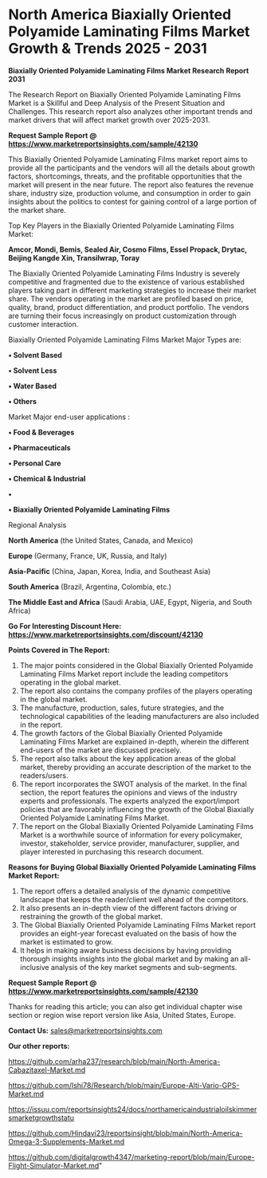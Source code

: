 # North America Biaxially Oriented Polyamide Laminating Films Market Growth & Trends 2025 - 2031

<strong>Biaxially Oriented Polyamide Laminating Films Market Research Report 2031</strong>

The Research Report on Biaxially Oriented Polyamide Laminating Films Market is a Skillful and Deep Analysis of the Present Situation and Challenges. This research report also analyzes other important trends and market drivers that will affect market growth over 2025-2031.

<strong>Request Sample Report @ <a href=https://www.marketreportsinsights.com/sample/42130>https://www.marketreportsinsights.com/sample/42130</a></strong>

This Biaxially Oriented Polyamide Laminating Films market report aims to provide all the participants and the vendors will all the details about growth factors, shortcomings, threats, and the profitable opportunities that the market will present in the near future. The report also features the revenue share, industry size, production volume, and consumption in order to gain insights about the politics to contest for gaining control of a large portion of the market share.

Top Key Players in the Biaxially Oriented Polyamide Laminating Films Market:

<strong>Amcor, Mondi, Bemis, Sealed Air, Cosmo Films, Essel Propack, Drytac, Beijing Kangde Xin, Transilwrap, Toray</strong>

The Biaxially Oriented Polyamide Laminating Films Industry is severely competitive and fragmented due to the existence of various established players taking part in different marketing strategies to increase their market share. The vendors operating in the market are profiled based on price, quality, brand, product differentiation, and product portfolio. The vendors are turning their focus increasingly on product customization through customer interaction.

Biaxially Oriented Polyamide Laminating Films Market Major Types are:

<strong>•  Solvent Based

•  Solvent Less

•  Water Based

•  Others</strong>

Market Major end-user applications :

<strong>•  Food & Beverages

•  Pharmaceuticals

•  Personal Care

•  Chemical & Industrial

•  

•  Biaxially Oriented Polyamide Laminating Films</strong>

Regional Analysis

</u><strong><b>North America</b></strong> (the United States, Canada, and Mexico)

<strong><b>Europe </b></strong>(Germany, France, UK, Russia, and Italy)

<strong><b>Asia-Pacific</b></strong> (China, Japan, Korea, India, and Southeast Asia)

<strong><b>South America</b></strong> (Brazil, Argentina, Colombia, etc.)

<strong><b>The Middle East and Africa</b></strong> (Saudi Arabia, UAE, Egypt, Nigeria, and South Africa)

<strong>Go For Interesting Discount Here: <a href=https://www.marketreportsinsights.com/discount/42130>https://www.marketreportsinsights.com/discount/42130</a></strong>

<strong>Points Covered in The Report:</strong>
<ol>
  <li>The major points considered in the Global Biaxially Oriented Polyamide Laminating Films Market report include the leading competitors operating in the global market.</li>
  <li>The report also contains the company profiles of the players operating in the global market.</li>
  <li>The manufacture, production, sales, future strategies, and the technological capabilities of the leading manufacturers are also included in the report.</li>
  <li>The growth factors of the Global Biaxially Oriented Polyamide Laminating Films Market are explained in-depth, wherein the different end-users of the market are discussed precisely.</li>
  <li>The report also talks about the key application areas of the global market, thereby providing an accurate description of the market to the readers/users.</li>
  <li>The report incorporates the SWOT analysis of the market. In the final section, the report features the opinions and views of the industry experts and professionals. The experts analyzed the export/import policies that are favorably influencing the growth of the Global Biaxially Oriented Polyamide Laminating Films Market.</li>
  <li>The report on the Global Biaxially Oriented Polyamide Laminating Films Market is a worthwhile source of information for every policymaker, investor, stakeholder, service provider, manufacturer, supplier, and player interested in purchasing this research document.</li>
</ol>
<strong>Reasons for Buying Global Biaxially Oriented Polyamide Laminating Films Market Report:</strong>

<ol>
  <li>The report offers a detailed analysis of the dynamic competitive landscape that keeps the reader/client well ahead of the competitors.</li>
  <li>It also presents an in-depth view of the different factors driving or restraining the growth of the global market.</li>
  <li>The Global Biaxially Oriented Polyamide Laminating Films Market report provides an eight-year forecast evaluated on the basis of how the market is estimated to grow.</li>
  <li>It helps in making aware business decisions by having providing thorough insights insights into the global market and by making an all-inclusive analysis of the key market segments and sub-segments.</li>
</ol>
<strong>Request Sample Report @ <a href=https://www.marketreportsinsights.com/sample/42130>https://www.marketreportsinsights.com/sample/42130</a></strong>


Thanks for reading this article; you can also get individual chapter wise section or region wise report version like Asia, United States, Europe.

<strong>Contact Us:</strong>
sales@marketreportsinsights.com

<strong>Our other reports:</strong>

<a href=https://github.com/arha237/research/blob/main/North-America-Cabazitaxel-Market.md>https://github.com/arha237/research/blob/main/North-America-Cabazitaxel-Market.md</a>

<a href=https://github.com/Ishi78/Research/blob/main/Europe-Alti-Vario-GPS-Market.md>https://github.com/Ishi78/Research/blob/main/Europe-Alti-Vario-GPS-Market.md</a>

<a href=https://issuu.com/reportsinsights24/docs/northamericaindustrialoilskimmersmarketgrowthstatu>https://issuu.com/reportsinsights24/docs/northamericaindustrialoilskimmersmarketgrowthstatu</a>

<a href=https://github.com/Hindavi23/reportsinsight/blob/main/North-America-Omega-3-Supplements-Market.md>https://github.com/Hindavi23/reportsinsight/blob/main/North-America-Omega-3-Supplements-Market.md</a>

<a href=https://github.com/digitalgrowth4347/marketing-report/blob/main/Europe-Flight-Simulator-Market.md>https://github.com/digitalgrowth4347/marketing-report/blob/main/Europe-Flight-Simulator-Market.md</a>"
